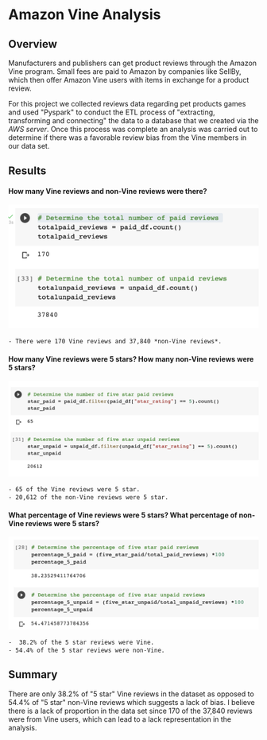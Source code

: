 # Amazon Vine Analysis




## Overview
Manufacturers and publishers can get product reviews through the Amazon Vine program. Small fees are paid to Amazon by companies like SellBy, which then offer Amazon Vine users with items in exchange for a product review.

For this project we collected reviews data regarding pet products games and used "Pyspark" to conduct the ETL process of "extracting, transforming and connecting"  the data to a database that we created via the *AWS server*. Once this process was complete an analysis was carried out to determine if there was a favorable review bias from the Vine members in our data set.




## Results

#### How many Vine reviews and non-Vine reviews were there?

![5_stars_reviews](Resources/5_stars_reviews.png)

    - There were 170 Vine reviews and 37,840 *non-Vine reviews*. 


#### How many Vine reviews were 5 stars? How many non-Vine reviews were 5 stars? 

![5_Stars_Vine_and_Non_Vine](Resources/5_Stars_Vine_and_Non_Vine.png)

    - 65 of the Vine reviews were 5 star.
    - 20,612 of the non-Vine reviews were 5 star.


#### What percentage of Vine reviews were 5 stars? What percentage of non-Vine reviews were 5 stars?

![ercentage_5_star_reviews](Resources/Percentage_5_star_reviews.png)

    -  38.2% of the 5 star reviews were Vine.
    - 54.4% of the 5 star reviews were non-Vine.




## Summary

There are only 38.2% of "5 star" Vine reviews in the dataset as opposed to 54.4% of "5 star" non-Vine reviews which suggests a lack of bias. I believe there is a lack of proportion in the data set since 170 of the 37,840 reviews were from Vine users, which can lead to a lack representation in the analysis. 
